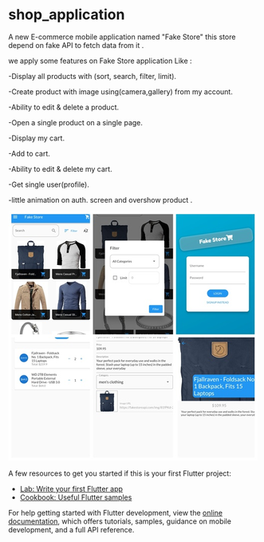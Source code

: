 # shop_application

A new E-commerce mobile application named "Fake Store"
this store depend on fake API to fetch data from it .

we apply some features on Fake Store application Like :

-Display all products with (sort, search, filter, limit).

-Create product with image using(camera,gallery) from my account.

-Ability to edit & delete a product.

-Open a single product on a single page.

-Display my cart.

-Add to cart.

-Ability to edit & delete my cart.

-Get single user(profile).

-little animation on auth. screen and overshow product .

![view](https://github.com/MahmoudDahi/shop_application/blob/master/assets/images/Collage%20Maker-29-May-2023-01-37-PM-4231%20(1).jpg)




A few resources to get you started if this is your first Flutter project:

- [Lab: Write your first Flutter app](https://docs.flutter.dev/get-started/codelab)
- [Cookbook: Useful Flutter samples](https://docs.flutter.dev/cookbook)

For help getting started with Flutter development, view the
[online documentation](https://docs.flutter.dev/), which offers tutorials,
samples, guidance on mobile development, and a full API reference.
